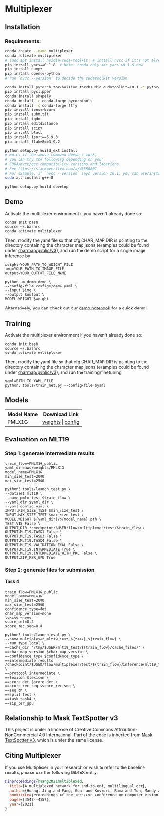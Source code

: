 # Multiplexer

## Installation

### Requirements:

```bash
conda create --name multiplexer
conda activate multiplexer
# sudo apt install nvidia-cuda-toolkit  # install nvcc if it's not already there
pip install yacs==0.1.8  # Note: conda only has yacs v0.1.6 now
pip install numpy
pip install opencv-python
# run `nvcc --version` to decide the cudatoolkit version

conda install pytorch torchvision torchaudio cudatoolkit=10.1 -c pytorch
pip install pyclipper
conda install shapely
conda install -c conda-forge pycocotools
conda install -c conda-forge ftfy
pip install tensorboard
pip install submitit
pip install tqdm
pip install editdistance
pip install scipy
pip install black
pip install isort==5.9.3
pip install flake8==3.9.2

python setup.py build_ext install
# Note: if the above command doesn't work,
# you can try the following depending on your 
# CUDA/nvcc/gcc compatibility versions and locations
# See https://stackoverflow.com/a/46380601
# For example, if `nvcc --version` says version 10.1, you can use/install g++-8 if it's not there
sudo apt install g++-8

python setup.py build develop

```

## Demo 
Activate the multiplexer environment if you haven't already done so:
```
conda init bash
source ~/.bashrc
conda activate multiplexer
```
Then, modify the yaml file so that cfg.CHAR_MAP.DIR is pointing to the directory containing the character map jsons (examples could be found under [charmap/public/v3](https://github.com/facebookresearch/MultiplexedOCR/tree/main/charmap/public/v3)), and run the demo script for a single image inference by 
```
weight=YOUR_PATH_TO_WEIGHT_FILE
img=YOUR_PATH_TO_IMAGE_FILE
output=YOUR_OUTPUT_FILE_NAME

python -m demo.demo \
--config-file configs/demo.yaml \
--input $img \
--output $output \
MODEL.WEIGHT $weight
```

Alternatively, you can check out our [demo notebook](https://github.com/facebookresearch/MultiplexedOCR/blob/main/notebook/inference/demo.ipynb) for a quick demo!

## Training
Activate the multiplexer environment if you haven't already done so:
```
conda init bash
source ~/.bashrc
conda activate multiplexer
```
Then, modify the yaml file so that cfg.CHAR_MAP.DIR is pointing to the directory containing the character map jsons (examples could be found under [charmap/public/v3](https://github.com/facebookresearch/MultiplexedOCR/tree/main/charmap/public/v3)), and run the training/finetuning
```
yaml=PATH_TO_YAML_FILE
python3 tools/train_net.py --config-file $yaml
```

## Models

<table>
    <tr>
        <th>Model Name</th>
        <th>Download Link</th>
    </tr>
    <tr>
        <td>PMLX1G</td>
        <td><a href='https://dl.fbaipublicfiles.com/MultiplexedOCR/weights/PMLX1G/PMLX1G.pth'>weights</a>&nbsp;|&nbsp;<a href='https://dl.fbaipublicfiles.com/MultiplexedOCR/weights/PMLX1G/config.yaml'>config</a></td>
    </tr>
</table>

## Evaluation on MLT19

### Step 1: generate intermediate results
```
train_flow=PMLX1G_public
yaml_dir=aws/weights/PMLX1G
model_name=PMLX1G
min_size_test=2000
max_size_test=2560

python3 tools/launch_test.py \
--dataset mlt19 \
--name pmlx_test_$train_flow \
--yaml_dir $yaml_dir \
--yaml config.yaml \
INPUT.MIN_SIZE_TEST $min_size_test \
INPUT.MAX_SIZE_TEST $max_size_test \
MODEL.WEIGHT ${yaml_dir}/${model_name}.pth \
TEST.VIS False \
OUTPUT_DIR /checkpoint/$USER/flow/multiplexer/test/$train_flow \
OUTPUT.MLT19.TASK1 False \
OUTPUT.MLT19.TASK3 False \
OUTPUT.MLT19.TASK4 False \
OUTPUT.MLT19.VALIDATION_EVAL False \
OUTPUT.MLT19.INTERMEDIATE True \
OUTPUT.MLT19.INTERMEDIATE_WITH_PKL False \
OUTPUT.ZIP_PER_GPU True
```
### Step 2: generate files for submission

#### Task 4
```
train_flow=PMLX1G_public
model_name=PMLX1G
min_size_test=2000
max_size_test=2560
confidence_type=det
char_map_version=none
lexicon=none
score_det=0.2
score_rec_seq=0.8

python3 tools/launch_eval.py \
--name multiplexer_mlt19_test_${task}_${train_flow} \
--run_type local \
==cache_dir "/tmp/$USER/mlt19_test/${train_flow}/cache_files/" \
==char_map_version $char_map_version \
==confidence_type $confidence_type \
==intermediate_results /checkpoint/$USER/flow/multiplexer/test/${train_flow}/inference/mlt19_test/${model_name}_mlt19_intermediate.zip \
==protocol intermediate \
==lexicon $lexicon \
==score_det $score_det \
==score_rec_seq $score_rec_seq \
==seq on \
==split test \
==task task4 \
==zip_per_gpu
```

## Relationship to Mask TextSpotter v3

This project is under a lincense of Creative Commons Attribution-NonCommercial 4.0 International. Part of the code is inherited from [Mask TextSpotter v3](https://github.com/MhLiao/MaskTextSpotterV3), which is under the same license.

## Citing Multiplexer

If you use Multiplexer in your research or wish to refer to the baseline results, please use the following BibTeX entry.

```BibTeX
@inproceedings{huang2021multiplexed,
  title={A multiplexed network for end-to-end, multilingual ocr},
  author={Huang, Jing and Pang, Guan and Kovvuri, Rama and Toh, Mandy and Liang, Kevin J and Krishnan, Praveen and Yin, Xi and Hassner, Tal},
  booktitle={Proceedings of the IEEE/CVF Conference on Computer Vision and Pattern Recognition},
  pages={4547--4557},
  year={2021}
}
```